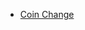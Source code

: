 - [Coin Change](https://github.com/mansi05041/Love_babbar_DSA_sheet/tree/main/Dynamic%20Programming/1.CoinChange)